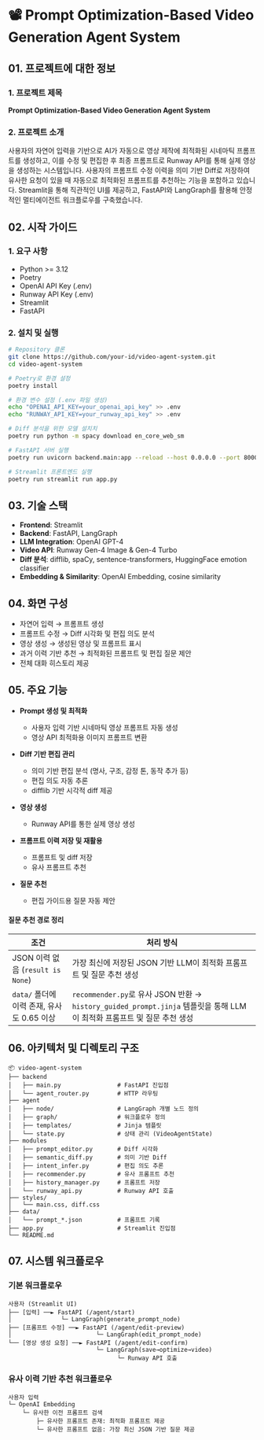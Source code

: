 
# 📽️ Prompt Optimization-Based Video Generation Agent System

## 01. 프로젝트에 대한 정보

### 1. 프로젝트 제목

**Prompt Optimization-Based Video Generation Agent System**

### 2. 프로젝트 소개

사용자의 자연어 입력을 기반으로 AI가 자동으로 영상 제작에 최적화된 시네마틱 프롬프트를 생성하고, 이를 수정 및 편집한 후 최종 프롬프트로 Runway API를 통해 실제 영상을 생성하는 시스템입니다. 사용자의 프롬프트 수정 이력을 의미 기반 Diff로 저장하여 유사한 요청이 있을 때 자동으로 최적화된 프롬프트를 추천하는 기능을 포함하고 있습니다. Streamlit을 통해 직관적인 UI를 제공하고, FastAPI와 LangGraph를 활용해 안정적인 멀티에이전트 워크플로우를 구축했습니다.

## 02. 시작 가이드

### 1. 요구 사항

- Python >= 3.12
- Poetry
- OpenAI API Key (.env)
- Runway API Key (.env)
- Streamlit
- FastAPI

### 2. 설치 및 실행

```bash
# Repository 클론
git clone https://github.com/your-id/video-agent-system.git
cd video-agent-system

# Poetry로 환경 설정
poetry install

# 환경 변수 설정 (.env 파일 생성)
echo "OPENAI_API_KEY=your_openai_api_key" >> .env
echo "RUNWAY_API_KEY=your_runway_api_key" >> .env

# Diff 분석을 위한 모델 설치치
poetry run python -m spacy download en_core_web_sm

# FastAPI 서버 실행
poetry run uvicorn backend.main:app --reload --host 0.0.0.0 --port 8000

# Streamlit 프론트엔드 실행
poetry run streamlit run app.py
```

## 03. 기술 스택

- **Frontend**: Streamlit
- **Backend**: FastAPI, LangGraph
- **LLM Integration**: OpenAI GPT-4
- **Video API**: Runway Gen-4 Image & Gen-4 Turbo
- **Diff 분석**: difflib, spaCy, sentence-transformers, HuggingFace emotion classifier
- **Embedding & Similarity**: OpenAI Embedding, cosine similarity

## 04. 화면 구성

- 자연어 입력 → 프롬프트 생성
- 프롬프트 수정 → Diff 시각화 및 편집 의도 분석
- 영상 생성 → 생성된 영상 및 프롬프트 표시
- 과거 이력 기반 추천 → 최적화된 프롬프트 및 편집 질문 제안
- 전체 대화 히스토리 제공

## 05. 주요 기능

- **Prompt 생성 및 최적화**
  - 사용자 입력 기반 시네마틱 영상 프롬프트 자동 생성
  - 영상 API 최적화용 이미지 프롬프트 변환

- **Diff 기반 편집 관리**
  - 의미 기반 편집 분석 (명사, 구조, 감정 톤, 동작 추가 등)
  - 편집 의도 자동 추론
  - difflib 기반 시각적 diff 제공

- **영상 생성**
  - Runway API를 통한 실제 영상 생성

- **프롬프트 이력 저장 및 재활용**
  - 프롬프트 및 diff 저장
  - 유사 프롬프트 추천

- **질문 추천**
  - 편집 가이드용 질문 자동 제안

#### 질문 추천 경로 정리

| 조건                            | 처리 방식                                                                                         |
| ----------------------------- | --------------------------------------------------------------------------------------------- |
| JSON 이력 없음 (`result is None`) | 가장 최신에 저장된 JSON 기반 LLM이 최적화 프롬프트 및 질문 추천 생성                           |
| `data/` 폴더에 이력 존재, 유사도 0.65 이상 | `recommender.py`로 유사 JSON 반환 → `history_guided_prompt.jinja` 템플릿을 통해 LLM이 최적화 프롬프트 및 질문 추천 생성 |

## 06. 아키텍처 및 디렉토리 구조

```text
📦 video-agent-system
├── backend
│   ├── main.py                # FastAPI 진입점
│   └── agent_router.py        # HTTP 라우팅
├── agent
│   ├── node/                  # LangGraph 개별 노드 정의
│   ├── graph/                 # 워크플로우 정의
│   ├── templates/             # Jinja 템플릿
│   └── state.py               # 상태 관리 (VideoAgentState)
├── modules
│   ├── prompt_editor.py       # Diff 시각화
│   ├── semantic_diff.py       # 의미 기반 Diff
│   ├── intent_infer.py        # 편집 의도 추론
│   ├── recommender.py         # 유사 프롬프트 추천
│   ├── history_manager.py     # 프롬프트 저장
│   └── runway_api.py          # Runway API 호출
├── styles/
│   └── main.css, diff.css
├── data/
│   └── prompt_*.json          # 프롬프트 기록
├── app.py                     # Streamlit 진입점
└── README.md
```

## 07. 시스템 워크플로우

### 기본 워크플로우

```
사용자 (Streamlit UI)
├── [입력] ──► FastAPI (/agent/start)
│              └─ LangGraph(generate_prompt_node)
├── [프롬프트 수정] ──► FastAPI (/agent/edit-preview)
│                        └─ LangGraph(edit_prompt_node)
└── [영상 생성 요청] ──► FastAPI (/agent/edit-confirm)
                         └─ LangGraph(save→optimize→video)
                               └─ Runway API 호출
```

### 유사 이력 기반 추천 워크플로우

```
사용자 입력
└─ OpenAI Embedding
    └─ 유사한 이전 프롬프트 검색
        ├─ 유사한 프롬프트 존재: 최적화 프롬프트 제공
        └─ 유사한 프롬프트 없음: 가장 최신 JSON 기반 질문 제공
```
